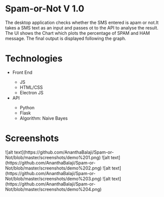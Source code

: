 # Spam-or-Not V 1.0
The desktop application checks whether the SMS entered is apam or not.It takes a SMS text as an input and passes ot to the API to analyse the result. The UI shows the Chart which plots the percentage of SPAM and HAM message. The final output is displayed 
following the graph.

<h1> Technologies </h1>
<ul>
  <li> Front End</li>
     <ul>
       <li> JS</li>
       <li> HTML/CSS</li>
       <li> Electron JS </li>
     </ul>
  <li> API </li>
    <ul>
      <li> Python</li>
      <li> Flask </li>
      <li> Algorithm: Naive Bayes</li>
    </ul>
</ul>

<h1> Screenshots</h1>
![alt text](https://github.com/AnanthaBalaji/Spam-or-Not/blob/master/screenshots/demo%201.png)
![alt text](https://github.com/AnanthaBalaji/Spam-or-Not/blob/master/screenshots/demo%202.png)
![alt text](https://github.com/AnanthaBalaji/Spam-or-Not/blob/master/screenshots/demo%203.png)
![alt text](https://github.com/AnanthaBalaji/Spam-or-Not/blob/master/screenshots/demo%204.png)
